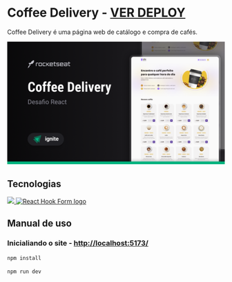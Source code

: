 # Coffee Delivery - [VER DEPLOY]()

Coffee Delivery é uma página web de catálogo e compra de cafés.

![thumbnail](./docs/thumbnail.png)

## Tecnologias

<p align="start">
  <a href="https://skillicons.dev">
    <img src="https://skillicons.dev/icons?i=vite,react,typescript,styledcomponents" />
    <img src="https://react-hook-form.com/images/logo/react-hook-form-logo-only.svg" height="50" width="" alt="React Hook Form logo"  />
  </a>
</p>

## Manual de uso

### Inicialiando o site - [http://localhost:5173/](http://localhost:5173/)

```sh
npm install
```

```sh
npm run dev
```
